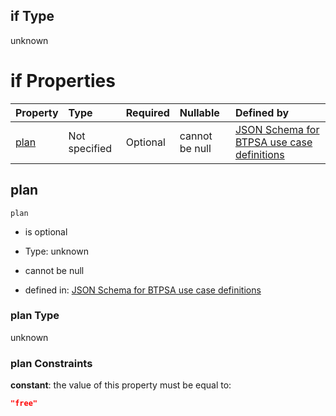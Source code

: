 ## if Type

unknown

# if Properties

| Property      | Type          | Required | Nullable       | Defined by                                                                                                                                                                                                                                    |
| :------------ | :------------ | :------- | :------------- | :-------------------------------------------------------------------------------------------------------------------------------------------------------------------------------------------------------------------------------------------- |
| [plan](#plan) | Not specified | Optional | cannot be null | [JSON Schema for BTPSA use case definitions](btpsa-usecase-properties-services-items-allof-1-then-allof-119-then-allof-0-if-properties-plan.md "undefined#/properties/services/items/allOf/1/then/allOf/119/then/allOf/0/if/properties/plan") |

## plan



`plan`

*   is optional

*   Type: unknown

*   cannot be null

*   defined in: [JSON Schema for BTPSA use case definitions](btpsa-usecase-properties-services-items-allof-1-then-allof-119-then-allof-0-if-properties-plan.md "undefined#/properties/services/items/allOf/1/then/allOf/119/then/allOf/0/if/properties/plan")

### plan Type

unknown

### plan Constraints

**constant**: the value of this property must be equal to:

```json
"free"
```
